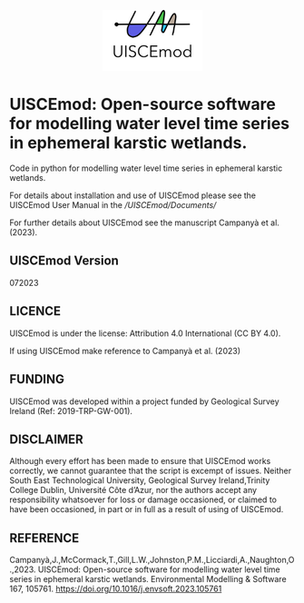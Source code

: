 
<p align="center" width="100%">
    <img width="35%" src="logo_UISCEmod.png">
</p>


# UISCEmod: Open-source software for modelling water level time series in ephemeral karstic wetlands.

Code in python for modelling water level time series in ephemeral karstic wetlands.

For details about installation and use of UISCEmod please see the UISCEmod User Manual in the
*/UISCEmod/Documents/* 

For further details about UISCEmod see the manuscript Campanyà et al. (2023).

## UISCEmod Version
072023


## LICENCE
UISCEmod is under the license: Attribution 4.0 International (CC BY 4.0).

If using UISCEmod make reference to Campanyà et al. (2023)


## FUNDING
UISCEmod was developed within a project funded by Geological Survey Ireland 
(Ref: 2019-TRP-GW-001). 


## DISCLAIMER
Although every effort has been made to ensure that UISCEmod works correctly,
we cannot guarantee that the script is excempt of issues. Neither 
South East Technological University, Geological Survey Ireland,Trinity College Dublin,
Université Côte d’Azur, nor the authors accept any responsibility whatsoever for loss or damage 
occasioned, or claimed to have been occasioned, in part or in full as a 
result of using of UISCEmod.


## REFERENCE
Campanyà,J.,McCormack,T.,Gill,L.W.,Johnston,P.M.,Licciardi,A.,Naughton,O.,2023. 
UISCEmod: Open-source software for modelling water level time series in 
ephemeral karstic wetlands. Environmental Modelling & Software 167, 105761.
https://doi.org/10.1016/j.envsoft.2023.105761
